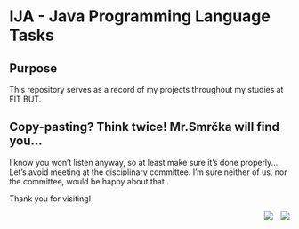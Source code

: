 # IJA - Java Programming Language Tasks

## Purpose
This repository serves as a record of my projects throughout my studies at FIT BUT.

## Copy-pasting? Think twice! Mr.Smrčka will find you...
I know you won’t listen anyway, so at least make sure it’s done properly...</br>
Let’s avoid meeting at the disciplinary committee. I’m sure neither of us, nor the committee, would be happy about that.

Thank you for visiting!

<p align="end"> 
  <img src="https://visitor-badge.laobi.icu/badge?page_id=cmdcv.IJA-Tasks" />
  <img src="https://img.shields.io/badge/Committee appointments-0-lime" style="margin-left: 10px;" />
</p>
